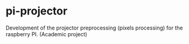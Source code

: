 # pi-projector
Development of the projector preprocessing (pixels processing) for the raspberry PI. (Academic project)
